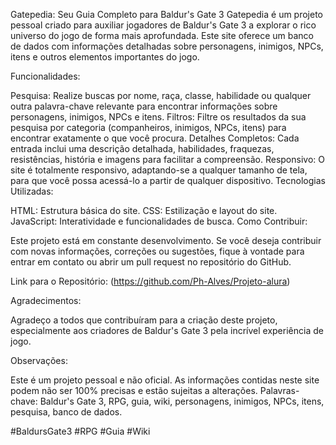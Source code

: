 Gatepedia: Seu Guia Completo para Baldur's Gate 3
Gatepedia é um projeto pessoal criado para auxiliar jogadores de Baldur's Gate 3 a explorar o rico universo do jogo de forma mais aprofundada. Este site oferece um banco de dados com informações detalhadas sobre personagens, inimigos, NPCs, itens e outros elementos importantes do jogo.

Funcionalidades:

Pesquisa: Realize buscas por nome, raça, classe, habilidade ou qualquer outra palavra-chave relevante para encontrar informações sobre personagens, inimigos, NPCs e itens.
Filtros: Filtre os resultados da sua pesquisa por categoria (companheiros, inimigos, NPCs, itens) para encontrar exatamente o que você procura.
Detalhes Completos: Cada entrada inclui uma descrição detalhada, habilidades, fraquezas, resistências, história e imagens para facilitar a compreensão.
Responsivo: O site é totalmente responsivo, adaptando-se a qualquer tamanho de tela, para que você possa acessá-lo a partir de qualquer dispositivo.
Tecnologias Utilizadas:

HTML: Estrutura básica do site.
CSS: Estilização e layout do site.
JavaScript: Interatividade e funcionalidades de busca.
Como Contribuir:

Este projeto está em constante desenvolvimento. Se você deseja contribuir com novas informações, correções ou sugestões, fique à vontade para entrar em contato ou abrir um pull request no repositório do GitHub.

Link para o Repositório: (https://github.com/Ph-Alves/Projeto-alura)

Agradecimentos:

Agradeço a todos que contribuíram para a criação deste projeto, especialmente aos criadores de Baldur's Gate 3 pela incrível experiência de jogo.

Observações:

Este é um projeto pessoal e não oficial.
As informações contidas neste site podem não ser 100% precisas e estão sujeitas a alterações.
Palavras-chave: Baldur's Gate 3, RPG, guia, wiki, personagens, inimigos, NPCs, itens, pesquisa, banco de dados.

#BaldursGate3 #RPG #Guia #Wiki
